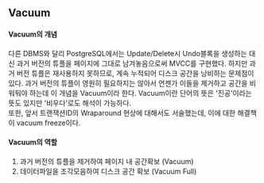 ## Vacuum

#### Vacuum의 개념
다른 DBMS와 달리 PostgreSQL에서는 Update/Delete시 Undo블록을 생성하는 대신 과거 버전의 튜플을 페이지에 그대로 남겨놓음으로써 MVCC를 구현했다. 하지만 과거 버전 튜플은 재사용하지 못하므로, 계속 누적되어 디스크 공간을 낭비하는 문제점이 있다. 과거 버전의 튜플이 영원히 필요하지는 않아서 언젠가 이들을 제거하고 공간을 비워둬야 하는데 이 개념을 Vacuum이라 한다. Vacuum이란 단어의 뜻은 '진공'이라는 뜻도 있지만 '비우다'로도 해석이 가능하다.      
또한, 앞서 트랜잭션ID의 Wraparound 현상에 대해서도 서술했는데, 이에 대한 해결책이 vacuum freeze이다.

#### Vacuum의 역할
1. 과거 버전의 튜플을 제거하여 페이지 내 공간확보 (Vacuum)
2. 데이터파일을 조각모음하여 디스크 공간 확보 (Vacuum Full)

